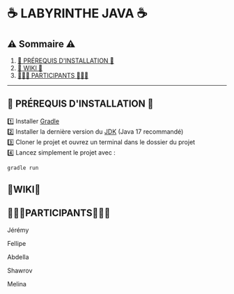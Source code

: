 # ☕ LABYRINTHE JAVA ☕

## ⚠️ Sommaire ⚠️
1. [📓 PRÉREQUIS D'INSTALLATION 📓](#-prérequis-dinstallation-)
2. [📖 WIKI 📖](#-wiki-)
3. [🧑‍🤝‍🧑 PARTICIPANTS 🧑‍🤝‍🧑](#-participants-)

---

## 📓 PRÉREQUIS D'INSTALLATION 📓

1️⃣ Installer [Gradle](https://gradle.org/install/)  
2️⃣ Installer la dernière version du [JDK](https://adoptium.net/) (Java 17 recommandé)  
3️⃣ Cloner le projet et ouvrez un terminal dans le dossier du projet  
4️⃣ Lancez simplement le projet avec :

```bash
gradle run
````
## 📖WIKI📖
## 🧑‍🤝‍🧑PARTICIPANTS🧑‍🤝‍🧑
Jérémy 

Fellipe

Abdella

Shawrov

Melina
